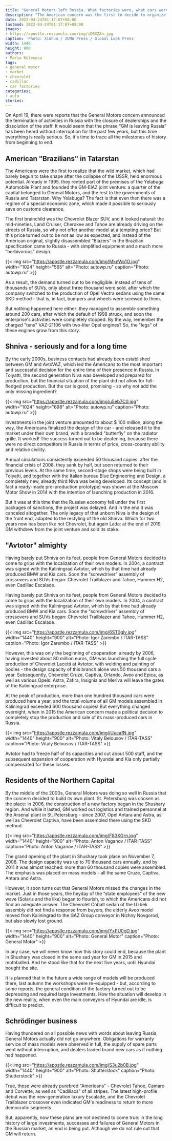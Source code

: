 ```yaml
---
title: "General Motors left Russia. What factories were, what cars were produced"
description: "The American concern was the first to decide to organize production in Russia and was the first to leave our country - and, perhaps, forever. We recall the most important milestones of the 27-year journey"
date: 2022-04-24T01:17:07+08:00
lastmod: 2022-04-24T01:17:07+08:00
images:
- https://apostle.rezzamula.com/img/iDBXZAh.jpg
caption: 'Photo: Xinhua / ZUMA Press / Global Look Press'
width: 1440
height: 900
authors:
- Maria Kolesova
tags:
- general motor
- market
- chevrolet
- cadillac
- car factories
categories:
- auto
stories:
---
```


On April 19, there were reports that the General Motors concern announced the termination of activities in Russia with the closure of dealerships and the dissolution of the staff. It would seem that the phrase “GM is leaving Russia” has been heard without interruption for the past few years, but this time everything is really serious. So, it's time to trace all the milestones of history from beginning to end.

## American "Brazilians" in Tatarstan

The Americans were the first to realize that the wild market, which had barely begun to take shape after the collapse of the USSR, held enormous potential. Already in 1995, they rented part of the premises of the Yelabuga Automobile Plant and founded the GM-ElAZ joint venture: a quarter of the capital belonged to General Motors, and the rest to the governments of Russia and Tatarstan. Why Yelabuga? The fact is that even then there was a regime of a special economic zone, which made it possible to seriously save on customs clearance.

The first brainchild was the Chevrolet Blazer SUV, and it looked natural: the mid-nineties, Land Cruiser, Cherokee and Tahoe are already driving on the streets of Russia, so why not offer another model at a tempting price? But this price turned out to be not as low as expected, and instead of the American original, slightly disassembled “Blazers” in the Brazilian specification came to Russia - with simplified equipment and a much more “herbivorous” design.

{{< img src="https://apostle.rezzamula.com/img/MknWo1O.jpg" width="1024" height="565" alt="Photo: autowp.ru" caption="Photo: autowp.ru" >}}

As a result, the demand turned out to be negligible: instead of tens of thousands of SUVs, only about three thousand were sold, after which the company switched to the production of Opel Vectra sedans using the same SKD method - that is, in fact, bumpers and wheels were screwed to them.

But nothing happened here either: they managed to assemble something around 200 cars, after which the default of 1998 struck, and soon the enterprise's activities were completely stopped. By the way, remember the charged "tens" VAZ-21106 with two-liter Opel engines? So, the "legs" of these engines grow from this story.

## Shniva - seriously and for a long time

By the early 2000s, business contacts had already been established between GM and AvtoVAZ, which led the Americans to the most important and successful decision for the entire time of their presence in Russia. In Tolyatti, the second generation Niva was developed and prepared for production, but the financial situation of the plant did not allow for full-fledged production. But the car is good, promising - so why not add the only missing ingredient?

{{< img src="https://apostle.rezzamula.com/img/u5eb7C0.jpg" width="1024" height="698" alt="Photo: autowp.ru" caption="Photo: autowp.ru" >}}

Investments in the joint venture amounted to about $ 100 million, along the way, the Americans finalized the design of the car - and released it to the market under their own brand, with a branded "butterfly" on the radiator grille. It worked! The success turned out to be deafening, because there were no direct competitors in Russia in terms of price, cross-country ability and relative civility.

Annual circulations consistently exceeded 50 thousand copies: after the financial crisis of 2008, they sank by half, but soon returned to their previous levels. At the same time, second-stage shops were being built in Tolyatti, and together with the Italian bureau Blue Engineering and Design, a completely new, already third Niva was being developed. Its concept (and in fact a ready-made pre-production prototype) was shown at the Moscow Motor Show in 2014 with the intention of launching production in 2016.

But it was at this time that the Russian economy fell under the first packages of sanctions, the project was delayed. And in the end it was canceled altogether. The only legacy of that unborn Niva is the design of the front end, adapted to the restyling of the old Shniva. Which for two years now has been like not Chevrolet, but again Lada: at the end of 2019, GM withdrew from the joint venture and sold its stake.

## "Avtotor" almighty

Having barely put Shniva on its feet, people from General Motors decided to come to grips with the localization of their own models. In 2004, a contract was signed with the Kaliningrad Avtotor, which by that time had already produced BMW and Kia cars. Soon the “screwdriver” assembly of crossovers and SUVs began: Chevrolet Trailblazer and Tahoe, Hummer H2, even Cadillac Escalade.

Having barely put Shniva on its feet, people from General Motors decided to come to grips with the localization of their own models. In 2004, a contract was signed with the Kaliningrad Avtotor, which by that time had already produced BMW and Kia cars. Soon the “screwdriver” assembly of crossovers and SUVs began: Chevrolet Trailblazer and Tahoe, Hummer H2, even Cadillac Escalade.

{{< img src="https://apostle.rezzamula.com/img/6ST0glv.jpg" width="1440" height="900" alt="Photo: Igor Zarembo / ITAR-TASS" caption="Photo: Igor Zarembo / ITAR-TASS" >}}

However, this was only the beginning of cooperation: already by 2006, having invested about 80 million euros, GM was launching the full cycle production of Chevrolet Lacetti at Avtotor, with welding and painting of bodies - the design capacity of this branch alone was 50 thousand cars a year. Subsequently, Chevrolet Cruze, Captiva, Orlando, Aveo and Epica, as well as various Opels: Astra, Zafira, Insignia and Meriva will leave the gates of the Kaliningrad enterprise.

At the peak of production, more than one hundred thousand cars were produced here a year, and the total volume of all GM models assembled in Kaliningrad exceeded 600 thousand copies! But everything changed overnight, when in 2015 the American concern made a political decision to completely stop the production and sale of its mass-produced cars in Russia.

{{< img src="https://apostle.rezzamula.com/img/iUucafN.jpg" width="1440" height="900" alt="Photo: Vitaly Belousov / ITAR-TASS" caption="Photo: Vitaly Belousov / ITAR-TASS" >}}

Avtotor had to freeze half of its capacities and cut about 500 staff, and the subsequent expansion of cooperation with Hyundai and Kia only partially compensated for these losses.

## Residents of the Northern Capital

By the middle of the 2000s, General Motors was doing so well in Russia that the concern decided to build its own plant. St. Petersburg was chosen as the place: in 2006, the construction of a new factory began in the Shushary region. And while it lasted, GM worked out logistics and trained personnel at the Arsenal plant in St. Petersburg - since 2007, Opel Antara and Astra, as well as Chevrolet Captiva, have been assembled there using the SKD method.

{{< img src="https://apostle.rezzamula.com/img/F83XGrn.jpg" width="1440" height="900" alt="Photo: Anton Vaganov / ITAR-TASS" caption="Photo: Anton Vaganov / ITAR-TASS" >}}

The grand opening of the plant in Shushary took place on November 7, 2008. The design capacity was up to 70 thousand cars annually, and by 2011 it was almost reached: more than 60 thousand copies were assembled. The emphasis was placed on mass models - all the same Cruze, Captiva, Antara and Astra.

However, it soon turns out that General Motors missed the changes in the market. Just in those years, the heyday of the “state employees” of the new wave (Solaris and the like) began to flourish, to which the Americans did not find an adequate answer. The Chevrolet Cobalt sedan of the Uzbek assembly did not find a response from buyers, the elderly Aveo model moved from Kaliningrad to the GAZ Group conveyor in Nizhny Novgorod, but also slowly lost ground.

{{< img src="https://apostle.rezzamula.com/img/YxPU0gD.jpg" width="1440" height="900" alt="Photo: General Motor" caption="Photo: General Motor" >}}

In any case, we will never know how this story could end, because the plant in Shushary was closed in the same sad year for GM in 2015 and mothballed. And he stood like that for the next five years, until Hyundai bought the site.

It is planned that in the future a wide range of models will be produced there, last autumn the workshops were re-equipped - but, according to some reports, the general condition of the factory turned out to be depressing and required large investments. How the situation will develop in the new reality, when even the main conveyors of Hyundai are idle, is difficult to predict.

## Schrödinger business

Having thundered on all possible news with words about leaving Russia, General Motors actually did not go anywhere. Obligations for warranty service of mass models were observed in full, the supply of spare parts went without interruption, and dealers traded brand new cars as if nothing had happened.

{{< img src="https://apostle.rezzamula.com/img/S3u2b0B.jpg" width="1440" height="900" alt="Photo: Shutterstock" caption="Photo: Shutterstock" >}}

True, these were already purebred "Americans" - Chevrolet Tahoe, Camaro and Corvette, as well as "Cadillacs" of all stripes. The latest high-profile debut was the new-generation luxury Escalade, and the Chevrolet Trailblazer crossover even indicated GM's readiness to return to more democratic segments.

But, apparently, now these plans are not destined to come true: in the long history of large investments, successes and failures of General Motors in the Russian market, an end is being put. Although we do not rule out that GM will return. 
